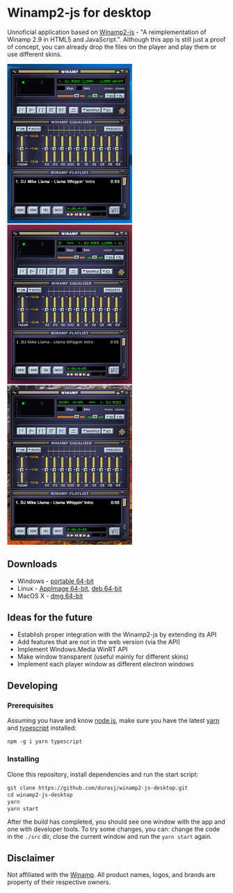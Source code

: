 # Winamp2-js for desktop

Unnoficial application based on [Winamp2-js](https://github.com/captbaritone/winamp2-js) - "A reimplementation of Winamp 2.9 in HTML5 and JavaScript.". Although this app is still just a proof of concept, you can already drop the files on the player and play them or use different skins.

[![Screenshot of Winamp2-js on Windows](./res/screen-win.gif)](https://github.com/durasj/winamp2-js-desktop) [![Screenshot of Winamp2-js on Linux](./res/screen-linux.png)](https://github.com/durasj/winamp2-js-desktop) [![Screenshot of Winamp2-js on Mac OS X](./res/screen-mac.png)](https://github.com/durasj/winamp2-js-desktop)


## Downloads
- Windows - [portable 64-bit](./releases/download/v0.1.0/winamp2-js-desktop-0.1.0.exe)
- Linux - [AppImage 64-bit](./releases/download/v0.1.0/winamp2-js-desktop-0.1.0-x86_64.AppImage), [deb 64-bit](./releases/download/v0.1.0/winamp2-js-desktop_0.1.0_amd64.deb)
- MacOS X - [dmg 64-bit](./releases/download/v0.1.0/winamp2-js-desktop-0.1.0.dmg)

## Ideas for the future
- Establish proper integration with the Winamp2-js by extending its API
- Add features that are not in the web version (via the API)
- Implement Windows.Media WinRT API
- Make window transparent (useful mainly for different skins)
- Implement each player window as different electron windows

## Developing

### Prerequisites

Assuming you have and know [node.js](https://nodejs.org/en/), make sure you have the latest [yarn](https://yarnpkg.com/lang/en/) and [typescript](https://www.typescriptlang.org/) installed:

```
npm -g i yarn typescript
```

### Installing

Clone this repository, install dependencies and run the start script:

```
git clone https://github.com/durasj/winamp2-js-desktop.git
cd winamp2-js-desktop
yarn
yarn start
```

After the build has completed, you should see one window with the app and one with developer tools. To try some changes, you can: change the code in the `./src` dir, close the current window and run the `yarn start` again.

## Disclaimer
Not affiliated with the [Winamp](http://www.winamp.com/). All product names, logos, and brands are property of their respective owners.